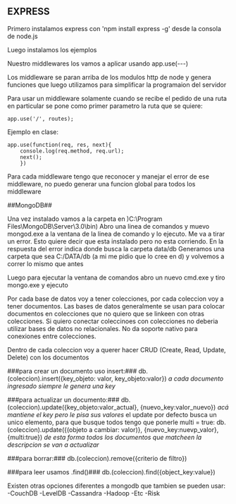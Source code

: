 EXPRESS
-------------------------------------------------
Primero instalamos express con 'npm install express -g' desde la consola de node.js

Luego instalamos los ejemplos

Nuestro middlewares los vamos a aplicar usando app.use(---)

Los middleware se paran arriba de los modulos http de node y genera funciones que luego utilizamos para simplificar la programaion del servidor

Para usar un middleware solamente cuando se recibe el pedido de una ruta en particular se pone como primer parametro la ruta que se quiere:
```
app.use('/', routes); 
```

Ejemplo en clase:
```
app.use(function(req, res, next){
    console.log(req.method, req.url);
    next();
    })
```

Para cada middleware tengo que reconocer y manejar el error de ese middleware, no puedo generar una funcion global para todos los middleware

##MongoDB##

Una vez instalado vamos a la carpeta en )C:\Program Files\MongoDB\Server\3.0\bin)
Abro una linea de comandos y muevo mongod.exe a la ventana de la linea de comando y lo ejecuto. Me va a tirar un error. Esto quiere decir que esta instalado pero no esta corriendo. En la respuesta del error indica donde busca la carpeta data/db
Generamos una carpeta que sea C:/DATA/db (a mi me pidio que lo cree en d)
y volvemos a correr lo mismo que antes

Luego para ejecutar la ventana de comandos abro un nuevo cmd.exe y tiro mongo.exe y ejecuto

Por cada base de datos voy a tener colecciones, por cada coleccion voy a tener documentos.
Las bases de datos generalmente se usan para colocar documentos en colecciones que no quiero que se linkeen con otras colecciones. Si quiero conectar coleccinoes con colecciones no deberia utilizar bases de datos no relacionales. No da soporte nativo para conexiones entre colecciones.

Dentro de cada coleccion voy a querer hacer CRUD (Create, Read, Update, Delete) con los documentos

###para crear un documento uso insert:###
db.(coleccion).insert({key_objeto: valor, key_objeto:valor})
*a cada documento ingresado siempre le genera una key*

###para actualizar un documento:###
db.(coleccion).update({key_objeto:valor_actual}, {nuevo_key:valor_nuevo})
*acá mantiene el key pero le pisa sus valores*
el update por defecto busca un unico elemento, para que busque todos tengo que ponerle multi = true:
db.(coleccion).update({(objeto a cambiar: valor)}, {nuevo_key:nuevp_valor}, {multi:true})
*de esta forma todos los documentos que matcheen la descripcion se van a actualizar*

###para borrar:###
db.(coleccion).remove({criterio de filtro})

###para leer usamos .find()###
db.(coleccion).find({object_key:value})

Existen otras opciones diferentes a mongodb que tambien se pueden usar:
-CouchDB
-LevelDB
-Cassandra
-Hadoop
-Etc
-Risk